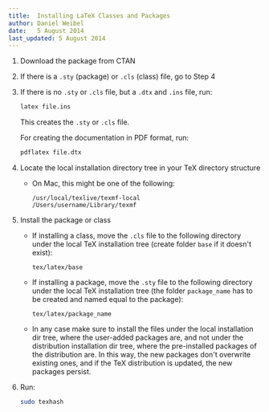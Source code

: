 ```yaml
---
title:  Installing LaTeX Classes and Packages
author: Daniel Weibel
date:   5 August 2014
last_updated: 5 August 2014
---
```


1. Download the package from CTAN
2. If there is a `.sty` (package) or `.cls` (class) file, go to Step 4
3. If there is no `.sty` or `.cls` file, but a `.dtx` and `.ins` file, run:

    ~~~bash
    latex file.ins
    ~~~

    This creates the `.sty` or `.cls` file.

    For creating the documentation in PDF format, run:

    ~~~bash
    pdflatex file.dtx
    ~~~

4. Locate the local installation directory tree in your TeX directory structure
    - On Mac, this might be one of the following:

        ~~~
        /usr/local/texlive/texmf-local
        /Users/username/Library/texmf
        ~~~

5. Install the package or class
    - If installing a class, move the `.cls` file to the following directory under the local TeX installation tree (create folder `base` if it doesn't exist):

        ~~~
        tex/latex/base
        ~~~

    - If installing a package, move the `.sty` file to the following directory under the local TeX installation tree (the folder `package_name` has to be created and named equal to the package):

        ~~~
        tex/latex/package_name
        ~~~

    - In any case make sure to install the files under the local installation dir tree, where the user-added packages are, and not under the distribution installation dir tree, where the pre-installed packages of the distribution are. In this way, the new packages don't overwrite existing ones, and if the TeX distribution is updated, the new packages persist.

6. Run:

    ~~~bash
    sudo texhash
    ~~~
